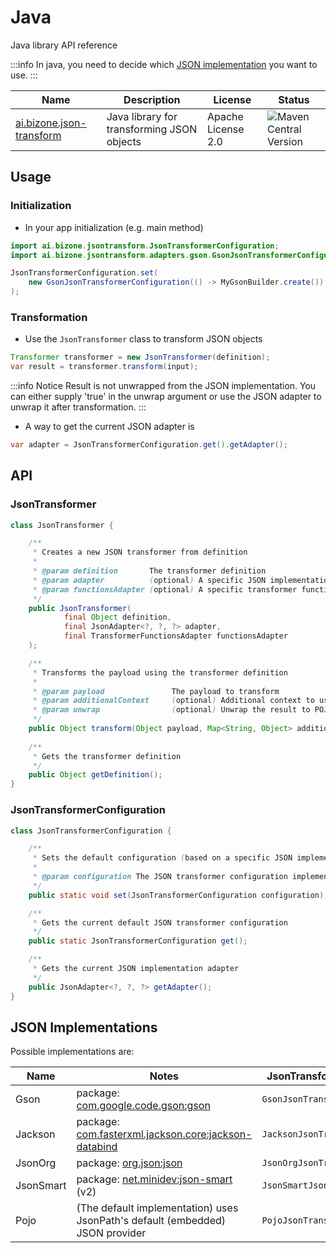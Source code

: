 # Java

Java library API reference

:::info
In java, you need to decide which [JSON implementation](#json-implementations) you want to use.
:::

| Name                                                                                        | Description                                | License            | Status                                                                                      |
|---------------------------------------------------------------------------------------------|--------------------------------------------|--------------------|---------------------------------------------------------------------------------------------|
| [ai.bizone.json-transform](https://mvnrepository.com/artifact/ai.bizone/json-transform) | Java library for transforming JSON objects | Apache License 2.0 | ![Maven Central Version](https://img.shields.io/maven-central/v/ai.bizone/json-transform) |

## Usage

### Initialization
- In your app initialization (e.g. main method)
```java title="e.g. for Gson as the JSON implementation"
import ai.bizone.jsontransform.JsonTransformerConfiguration;
import ai.bizone.jsontransform.adapters.gson.GsonJsonTransformerConfiguration;

JsonTransformerConfiguration.set(
    new GsonJsonTransformerConfiguration(() -> MyGsonBuilder.create())
);
```

### Transformation
- Use the `JsonTransformer` class to transform JSON objects
```java
Transformer transformer = new JsonTransformer(definition);
var result = transformer.transform(input);
```
:::info Notice
Result is not unwrapped from the JSON implementation.
You can either supply 'true' in the unwrap argument or use the JSON adapter to unwrap it after transformation.
:::

- A way to get the current JSON adapter is
```java
var adapter = JsonTransformerConfiguration.get().getAdapter();
```


## API

### JsonTransformer

```java
class JsonTransformer {

    /**
     * Creates a new JSON transformer from definition
     *
     * @param definition       The transformer definition
     * @param adapter          (optional) A specific JSON implementation adapter (otherwise uses the configured default)
     * @param functionsAdapter (optional) A specific transformer functions adapter (otherwise uses the default)                    
     */
    public JsonTransformer(
            final Object definition,
            final JsonAdapter<?, ?, ?> adapter,
            final TransformerFunctionsAdapter functionsAdapter
    );

    /**
     * Transforms the payload using the transformer definition
     *
     * @param payload               The payload to transform
     * @param additionalContext     (optional) Additional context to use in the transformation
     * @param unwrap                (optional) Unwrap the result to POJO from the used JSON implementation (default is false)
     */
    public Object transform(Object payload, Map<String, Object> additionalContext, boolean unwrap);
    
    /**
     * Gets the transformer definition
     */
    public Object getDefinition();
}
```

### JsonTransformerConfiguration

```java
class JsonTransformerConfiguration {

    /**
     * Sets the default configuration (based on a specific JSON implementation)
     * 
     * @param configuration The JSON transformer configuration implementation
     */
    public static void set(JsonTransformerConfiguration configuration);

    /**
     * Gets the current default JSON transformer configuration
     */
    public static JsonTransformerConfiguration get();

    /**
     * Gets the current JSON implementation adapter
     */
    public JsonAdapter<?, ?, ?> getAdapter();
}
```
## JSON Implementations

Possible implementations are:

| Name      | Notes                                                                                        | JsonTransformerConfiguration class      |
|-----------|----------------------------------------------------------------------------------------------|-----------------------------------------|
| Gson      | package: [com.google.code.gson:gson](https://github.com/google/gson)                         | `GsonJsonTransformerConfiguration`      |
| Jackson   | package: [com.fasterxml.jackson.core:jackson-databind](https://github.com/FasterXML/jackson) | `JacksonJsonTransformerConfiguration`   |
| JsonOrg   | package: [org.json:json](https://github.com/stleary/JSON-java)                               | `JsonOrgJsonTransformerConfiguration`   |
| JsonSmart | package: [net.minidev:json-smart](https://github.com/netplex/json-smart-v2) (v2)             | `JsonSmartJsonTransformerConfiguration` |
| Pojo      | (The default implementation) uses JsonPath's default (embedded) JSON provider                | `PojoJsonTransformerConfiguration`      |
